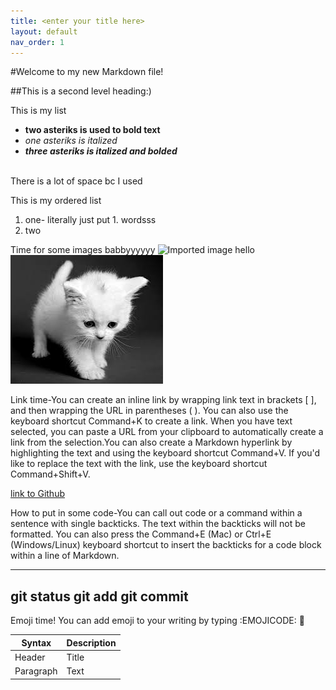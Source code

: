 ```yaml
---
title: <enter your title here>
layout: default
nav_order: 1
---
```


#Welcome to my new Markdown file!

##This is a second level heading:)
  
  This is my list
  - **two asteriks is used to bold text**
  - *one asteriks is italized*
  - ***three asteriks is italized and bolded***
  
 <br>
  There is a lot of space bc I used <br>
  
  This is my ordered list
  1. one- literally just put 1. wordsss
  2. two
  
  
  
  Time for some images babbyyyyyy
  ![Imported image](https://www.befunky.com/images/prismic/b60244c7-087b-409a-961b-831999aa5085_llama.jpg?auto=avif,webp&format=jpg&width=1920&height=1920&fit=bounds)
  hello
 ![Relative image](images.jpg)
  
  Link time-You can create an inline link by wrapping link text in brackets [ ], and then wrapping the URL in parentheses ( ). You can also use the keyboard shortcut Command+K to create a link. When you have text selected, you can paste a URL from your clipboard to automatically create a link from the selection.You can also create a Markdown hyperlink by highlighting the text and using the keyboard shortcut Command+V. If you'd like to replace the text with the link, use the keyboard shortcut Command+Shift+V.
  
  
  [link to Github](https://github.com/)
  
  
  How to put in some code-You can call out code or a command within a sentence with single backticks. The text within the backticks will not be formatted. You can also press the Command+E (Mac) or Ctrl+E (Windows/Linux) keyboard shortcut to insert the backticks for a code block within a line of Markdown.
  
  ---
  git status
  git add
  git commit
  ---
  
  
  Emoji time!
  You can add emoji to your writing by typing :EMOJICODE:
  🐴
  
 | Syntax    | Description |
 | --------- |-------------|
 |Header     | Title       |
 |Paragraph  | Text        |  
